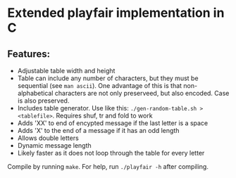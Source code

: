 # Extended playfair implementation in C
## Features:
 - Adjustable table width and height
 - Table can include any number of characters, but they must be sequential (see `man ascii`). One advantage of this is that non-alphabetical characters are not only preserveed, but also encoded. Case is also preserved.
 - Includes table generator. Use like this: `./gen-random-table.sh > <tablefile>`. Requires shuf, tr and fold to work
 - Adds 'XX' to end of encypted message if the last letter is a space
 - Adds 'X' to the end of a message if it has an odd length
 - Allows double letters
 - Dynamic message length
 - Likely faster as it does not loop through the table for every letter

Compile by running `make`.
For help, run `./playfair -h` after compiling.
